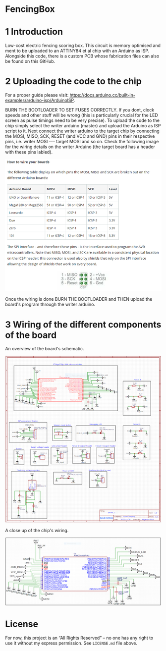 # FencingBox

# 1 Introduction
Low-cost electric fencing scoring box. This circuit is memory optimised and ment to be uploaded to an ATTINY84 et al chip with an Arduino as ISP. Alongside this code, there is a custom PCB whose fabrication files can also be found on this GitHub.   

# 2 Uploading the code to the chip
For a proper guide please visit: https://docs.arduino.cc/built-in-examples/arduino-isp/ArduinoISP.

BURN THE BOOTLOADER TO SET FUSES CORRECTLY. If you dont, clock speeds and other stuff will be wrong (this is particularly crucial for the LED screen as pulse timings need to be very precise). To upload the code to the chip simply select the writer arduino (master) and upload the Arduino as ISP script to it. Next connect the writer arduino to the target chip by connecting the MOSI, MISO, SCK, RESET  (and VCC and GND) pins in their respective pins, i.e. writer MOSI --- target MOSI and so on. Check the following image for the wiring details on the writer Arduino (the target board has a header with these pins labled).

![This is an image](https://github.com/acroscarrillo/FencingBox/blob/main/readme_files/ICSP_explanation.png)

Once the wiring is done BURN THE BOOTLOADER and THEN upload the board's program through the writer arduino.


# 3 Wiring of the different components of the board
An overview of the board's schematic.

![This is an image](https://github.com/acroscarrillo/FencingBox/blob/main/readme_files/schematic_diagram.PNG)

A close up of the chip's wiring.

![This is an image](https://github.com/acroscarrillo/FencingBox/blob/main/readme_files/chip_wiring.PNG)

# License
For now, this project is an “All Rights Reserved” – no one has any right to use it without my express permission. See `LICENSE.md` file above.
